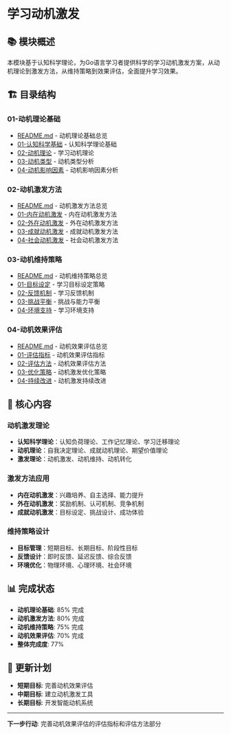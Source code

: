 # 学习动机激发

## 📚 **模块概述**

本模块基于认知科学理论，为Go语言学习者提供科学的学习动机激发方案，从动机理论到激发方法，从维持策略到效果评估，全面提升学习效果。

## 🏗️ **目录结构**

### **01-动机理论基础**

- [README.md](01-动机理论基础/README.md) - 动机理论基础总览
- [01-认知科学基础](01-动机理论基础/01-认知科学基础/) - 认知科学理论基础
- [02-动机理论](01-动机理论基础/02-动机理论/) - 学习动机理论
- [03-动机类型](01-动机理论基础/03-动机类型/) - 动机类型分析
- [04-动机影响因素](01-动机理论基础/04-动机影响因素/) - 动机影响因素分析

### **02-动机激发方法**

- [README.md](02-动机激发方法/README.md) - 动机激发方法总览
- [01-内在动机激发](02-动机激发方法/01-内在动机激发/) - 内在动机激发方法
- [02-外在动机激发](02-动机激发方法/02-外在动机激发/) - 外在动机激发方法
- [03-成就动机激发](02-动机激发方法/03-成就动机激发/) - 成就动机激发方法
- [04-社会动机激发](02-动机激发方法/04-社会动机激发/) - 社会动机激发方法

### **03-动机维持策略**

- [README.md](03-动机维持策略/README.md) - 动机维持策略总览
- [01-目标设定](03-动机维持策略/01-目标设定/) - 学习目标设定策略
- [02-反馈机制](03-动机维持策略/02-反馈机制/) - 学习反馈机制
- [03-挑战平衡](03-动机维持策略/03-挑战平衡/) - 挑战与能力平衡
- [04-环境支持](03-动机维持策略/04-环境支持/) - 学习环境支持

### **04-动机效果评估**

- [README.md](04-动机效果评估/README.md) - 动机效果评估总览
- [01-评估指标](04-动机效果评估/01-评估指标/) - 动机效果评估指标
- [02-评估方法](04-动机效果评估/02-评估方法/) - 动机效果评估方法
- [03-优化策略](04-动机效果评估/03-优化策略/) - 动机激发优化策略
- [04-持续改进](04-动机效果评估/04-持续改进/) - 动机激发持续改进

## 🎯 **核心内容**

### **动机激发理论**

- **认知科学理论**：认知负荷理论、工作记忆理论、学习迁移理论
- **动机理论**：自我决定理论、成就动机理论、期望价值理论
- **激发理论**：动机激发、动机维持、动机转化

### **激发方法应用**

- **内在动机激发**：兴趣培养、自主选择、能力提升
- **外在动机激发**：奖励机制、认可机制、竞争机制
- **成就动机激发**：目标设定、挑战设计、成功体验

### **维持策略设计**

- **目标管理**：短期目标、长期目标、阶段性目标
- **反馈设计**：即时反馈、延迟反馈、综合反馈
- **环境优化**：物理环境、心理环境、社会环境

## 📊 **完成状态**

- **动机理论基础**: 85% 完成
- **动机激发方法**: 80% 完成
- **动机维持策略**: 75% 完成
- **动机效果评估**: 70% 完成
- **整体完成度**: 77%

## 🔄 **更新计划**

- **短期目标**: 完善动机效果评估
- **中期目标**: 建立动机激发工具
- **长期目标**: 开发智能动机系统

---

**下一步行动**: 完善动机效果评估的评估指标和评估方法部分
